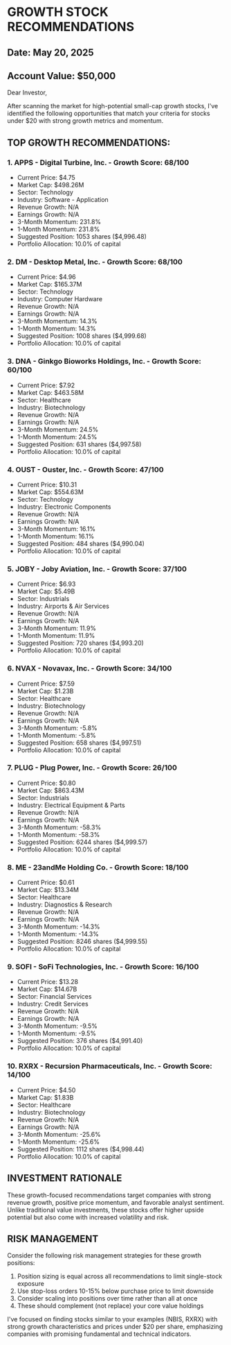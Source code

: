 
# GROWTH STOCK RECOMMENDATIONS
## Date: May 20, 2025
## Account Value: $50,000

Dear Investor,

After scanning the market for high-potential small-cap growth stocks,
I've identified the following opportunities that match your criteria for
stocks under $20 with strong growth metrics and momentum.

## TOP GROWTH RECOMMENDATIONS:


### 1. APPS - Digital Turbine, Inc. - Growth Score: 68/100
- Current Price: $4.75
- Market Cap: $498.26M
- Sector: Technology
- Industry: Software - Application
- Revenue Growth: N/A
- Earnings Growth: N/A
- 3-Month Momentum: 231.8%
- 1-Month Momentum: 231.8%
- Suggested Position: 1053 shares ($4,996.48)
- Portfolio Allocation: 10.0% of capital

### 2. DM - Desktop Metal, Inc. - Growth Score: 68/100
- Current Price: $4.96
- Market Cap: $165.37M
- Sector: Technology
- Industry: Computer Hardware
- Revenue Growth: N/A
- Earnings Growth: N/A
- 3-Month Momentum: 14.3%
- 1-Month Momentum: 14.3%
- Suggested Position: 1008 shares ($4,999.68)
- Portfolio Allocation: 10.0% of capital

### 3. DNA - Ginkgo Bioworks Holdings, Inc. - Growth Score: 60/100
- Current Price: $7.92
- Market Cap: $463.58M
- Sector: Healthcare
- Industry: Biotechnology
- Revenue Growth: N/A
- Earnings Growth: N/A
- 3-Month Momentum: 24.5%
- 1-Month Momentum: 24.5%
- Suggested Position: 631 shares ($4,997.58)
- Portfolio Allocation: 10.0% of capital

### 4. OUST - Ouster, Inc. - Growth Score: 47/100
- Current Price: $10.31
- Market Cap: $554.63M
- Sector: Technology
- Industry: Electronic Components
- Revenue Growth: N/A
- Earnings Growth: N/A
- 3-Month Momentum: 16.1%
- 1-Month Momentum: 16.1%
- Suggested Position: 484 shares ($4,990.04)
- Portfolio Allocation: 10.0% of capital

### 5. JOBY - Joby Aviation, Inc. - Growth Score: 37/100
- Current Price: $6.93
- Market Cap: $5.49B
- Sector: Industrials
- Industry: Airports & Air Services
- Revenue Growth: N/A
- Earnings Growth: N/A
- 3-Month Momentum: 11.9%
- 1-Month Momentum: 11.9%
- Suggested Position: 720 shares ($4,993.20)
- Portfolio Allocation: 10.0% of capital

### 6. NVAX - Novavax, Inc. - Growth Score: 34/100
- Current Price: $7.59
- Market Cap: $1.23B
- Sector: Healthcare
- Industry: Biotechnology
- Revenue Growth: N/A
- Earnings Growth: N/A
- 3-Month Momentum: -5.8%
- 1-Month Momentum: -5.8%
- Suggested Position: 658 shares ($4,997.51)
- Portfolio Allocation: 10.0% of capital

### 7. PLUG - Plug Power, Inc. - Growth Score: 26/100
- Current Price: $0.80
- Market Cap: $863.43M
- Sector: Industrials
- Industry: Electrical Equipment & Parts
- Revenue Growth: N/A
- Earnings Growth: N/A
- 3-Month Momentum: -58.3%
- 1-Month Momentum: -58.3%
- Suggested Position: 6244 shares ($4,999.57)
- Portfolio Allocation: 10.0% of capital

### 8. ME - 23andMe Holding Co. - Growth Score: 18/100
- Current Price: $0.61
- Market Cap: $13.34M
- Sector: Healthcare
- Industry: Diagnostics & Research
- Revenue Growth: N/A
- Earnings Growth: N/A
- 3-Month Momentum: -14.3%
- 1-Month Momentum: -14.3%
- Suggested Position: 8246 shares ($4,999.55)
- Portfolio Allocation: 10.0% of capital

### 9. SOFI - SoFi Technologies, Inc. - Growth Score: 16/100
- Current Price: $13.28
- Market Cap: $14.67B
- Sector: Financial Services
- Industry: Credit Services
- Revenue Growth: N/A
- Earnings Growth: N/A
- 3-Month Momentum: -9.5%
- 1-Month Momentum: -9.5%
- Suggested Position: 376 shares ($4,991.40)
- Portfolio Allocation: 10.0% of capital

### 10. RXRX - Recursion Pharmaceuticals, Inc. - Growth Score: 14/100
- Current Price: $4.50
- Market Cap: $1.83B
- Sector: Healthcare
- Industry: Biotechnology
- Revenue Growth: N/A
- Earnings Growth: N/A
- 3-Month Momentum: -25.6%
- 1-Month Momentum: -25.6%
- Suggested Position: 1112 shares ($4,998.44)
- Portfolio Allocation: 10.0% of capital

## INVESTMENT RATIONALE

These growth-focused recommendations target companies with strong revenue growth, positive price momentum, and favorable
analyst sentiment. Unlike traditional value investments, these stocks offer higher upside potential but also come with
increased volatility and risk.

## RISK MANAGEMENT

Consider the following risk management strategies for these growth positions:
1. Position sizing is equal across all recommendations to limit single-stock exposure
2. Use stop-loss orders 10-15% below purchase price to limit downside
3. Consider scaling into positions over time rather than all at once
4. These should complement (not replace) your core value holdings

I've focused on finding stocks similar to your examples (NBIS, RXRX) with strong growth characteristics and prices
under $20 per share, emphasizing companies with promising fundamental and technical indicators.

